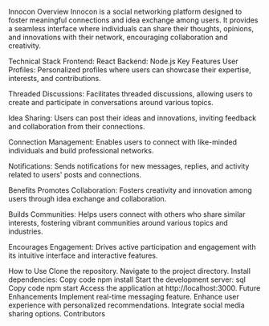 Innocon
Overview
Innocon is a social networking platform designed to foster meaningful connections and idea exchange among users. It provides a seamless interface where individuals can share their thoughts, opinions, and innovations with their network, encouraging collaboration and creativity.

Technical Stack
Frontend: React
Backend: Node.js
Key Features
User Profiles: Personalized profiles where users can showcase their expertise, interests, and contributions.

Threaded Discussions: Facilitates threaded discussions, allowing users to create and participate in conversations around various topics.

Idea Sharing: Users can post their ideas and innovations, inviting feedback and collaboration from their connections.

Connection Management: Enables users to connect with like-minded individuals and build professional networks.

Notifications: Sends notifications for new messages, replies, and activity related to users' posts and connections.

Benefits
Promotes Collaboration: Fosters creativity and innovation among users through idea exchange and collaboration.

Builds Communities: Helps users connect with others who share similar interests, fostering vibrant communities around various topics and industries.

Encourages Engagement: Drives active participation and engagement with its intuitive interface and interactive features.

How to Use
Clone the repository.
Navigate to the project directory.
Install dependencies:
Copy code
npm install
Start the development server:
sql
Copy code
npm start
Access the application at http://localhost:3000.
Future Enhancements
Implement real-time messaging feature.
Enhance user experience with personalized recommendations.
Integrate social media sharing options.
Contributors